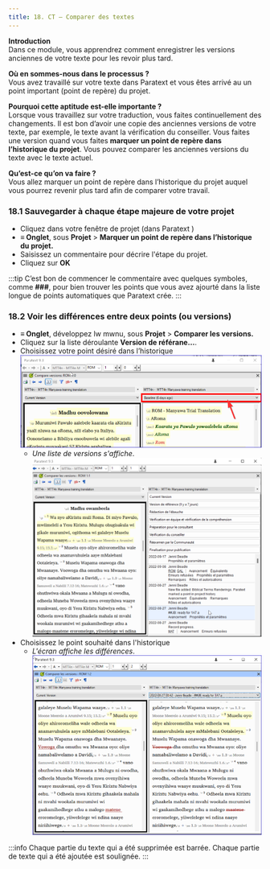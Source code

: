 ```yaml
---
title: 18. CT – Comparer des textes
---
```

**Introduction**  
Dans ce module, vous apprendrez comment enregistrer les versions anciennes de votre texte pour les revoir plus tard.

**Où en sommes-nous dans le processus ?**  
Vous avez travaillé sur votre texte dans Paratext et vous êtes arrivé au un point important (point de repère) du projet.

**Pourquoi cette aptitude est-elle importante ?**  
Lorsque vous travaillez sur votre traduction, vous faites continuellement des changements. Il est bon d’avoir une copie des anciennes versions de votre texte, par exemple, le texte avant la vérification du conseiller. Vous faites une version quand vous faites **marquer un point de repère dans l’historique du projet**. Vous pouvez comparer les anciennes versions du texte avec le texte actuel.

**Qu’est-ce qu’on va faire ?**   
Vous allez marquer un point de repère dans l’historique du projet auquel vous pourrez revenir plus tard afin de comparer votre travail.

### 18.1 Sauvegarder à chaque étape majeure de votre projet

-  Cliquez dans votre fenêtre de projet (dans Paratext )
-  **≡ Onglet**, sous **Projet** \> **Marquer un point de repère dans l’historique du projet.**
-  Saisissez un commentaire pour décrire l'étape du projet.
-  Cliquez sur **OK**

:::tip
C’est bon de commencer le commentaire avec quelques symboles, comme **\#\#\#**, pour bien trouver les points que vous avez ajourté dans la liste longue de points automatiques que Paratext crée.
:::

### 18.2 Voir les différences entre deux points (ou versions)

-  **≡ Onglet**, développez lw mwnu, sous **Projet** \> **Comparer les versions.**
-  Cliquez sur la liste déroulante **Version de référane…**.
-  Choisissez votre point désiré dans l’historique
    ![](../media/compareVersions2.fr.png)  
   - *Une liste de versions s'affiche*.
    ![](../media/compareVchoose.png)
- Choisissez le point souhaité dans l'historique  
    - *L'écran affiche les différences*.
    ![](../media/compareVersionsSeeDiff.png)


:::info
Chaque partie du texte qui a été supprimée est barrée. Chaque partie de texte qui a été ajoutée est soulignée.
:::
